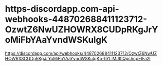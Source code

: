 # https-discordapp.com-api-webhooks-448702688411123712-OzwtZ6NwUZHOWRX8CUDpRKgJrYoMiFbYAaYvndWSKuIgK
https://discordapp.com/api/webhooks/448702688411123712/OzwtZ6NwUZHOWRX8CUDpRKgJrYoMiFbYAaYvndWSKuIgKb-hYLlMJItlQgchcpEIFa2l
